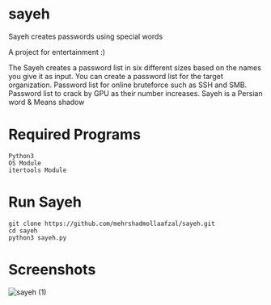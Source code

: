 # sayeh
Sayeh creates passwords using special words

A project for entertainment :)

The Sayeh creates a password list in six different sizes based on the names you give it as input.
You can create a password list for the target organization.
Password list for online bruteforce such as SSH and SMB.
Password list to crack by GPU as their number increases.
Sayeh is a Persian word & Means shadow


# Required Programs
```
Python3
OS Module
itertools Module
```
# Run Sayeh
```
git clone https://github.com/mehrshadmollaafzal/sayeh.git
cd sayeh
python3 sayeh.py
```
# Screenshots
![sayeh (1)](https://user-images.githubusercontent.com/52595225/144073099-f11a48cc-5fd6-4b3a-bef6-aefacbecd8a8.gif)
